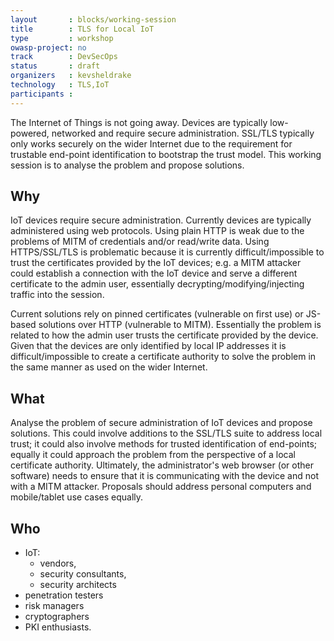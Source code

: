 ```yaml
---
layout       : blocks/working-session
title        : TLS for Local IoT
type         : workshop
owasp-project: no
track        : DevSecOps
status       : draft
organizers   : kevsheldrake
technology   : TLS,IoT
participants :
---
```


The Internet of Things is not going away. Devices are typically low-powered, networked and require secure administration. SSL/TLS typically only works securely on the wider Internet due to the requirement for trustable end-point identification to bootstrap the trust model. This working session is to analyse the problem and propose solutions.

## Why

IoT devices require secure administration. Currently devices are typically administered using web protocols. Using plain HTTP is weak due to the problems of MITM of credentials and/or read/write data. Using HTTPS/SSL/TLS is problematic because it is currently difficult/impossible to trust the certificates provided by the IoT devices; e.g. a MITM attacker could establish a connection with the IoT device and serve a different certificate to the admin user, essentially decrypting/modifying/injecting traffic into the session.

Current solutions rely on pinned certificates (vulnerable on first use) or JS-based solutions over HTTP (vulnerable to MITM). Essentially the problem is related to how the admin user trusts the certificate provided by the device. Given that the devices are only identified by local IP addresses it is difficult/impossible to create a certificate authority to solve the problem in the same manner as used on the wider Internet.

## What

Analyse the problem of secure administration of IoT devices and propose solutions. This could involve additions to the SSL/TLS suite to address local trust; it could also involve methods for trusted identification of end-points; equally it could approach the problem from the perspective of a local certificate authority. Ultimately, the administrator's web browser (or other software) needs to ensure that it is communicating with the device and not with a MITM attacker.  Proposals should address personal computers and mobile/tablet use cases equally.

## Who

 - IoT:
   - vendors,
   - security consultants,
   - security architects
 - penetration testers
 - risk managers
 - cryptographers
 - PKI enthusiasts.
